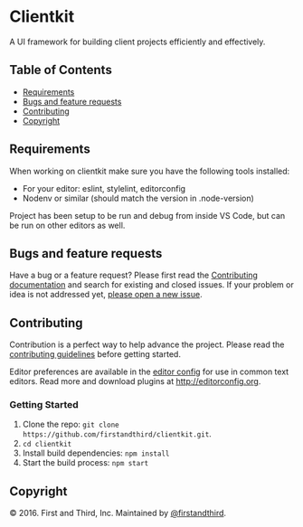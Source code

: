 # Clientkit

A UI framework for building client projects efficiently and effectively.

## Table of Contents

- [Requirements](#requirements)
- [Bugs and feature requests](#bugs-and-feature-requests)
- [Contributing](#contributing)
- [Copyright](#copyright)

## Requirements

When working on clientkit make sure you have the following tools installed:

   - For your editor: eslint, stylelint, editorconfig
   - Nodenv or similar (should match the version in .node-version)

Project has been setup to be run and debug from inside VS Code, but can be run on other editors as well.

## Bugs and feature requests

Have a bug or a feature request? Please first read the [Contributing documentation](https://github.com/firstandthird/clientkit/blob/master/CONTRIBUTING.md)
and search for existing and closed issues. If your problem or idea is not
addressed yet, [please open a new issue](https://github.com/firstandthird/clientkit/issues/new).

## Contributing

Contribution is a perfect way to help advance the project.  Please read the [contributing guidelines](https://github.com/firstandthird/clientkit/blob/master/CONTRIBUTING.md) before getting started.

Editor preferences are available in the [editor config](https://github.com/firstandthird/clientkit/blob/master/.editorconfig) for use in common text editors. Read more and download plugins at <http://editorconfig.org>.

### Getting Started

1. Clone the repo: `git clone https://github.com/firstandthird/clientkit.git`.
2. `cd clientkit`
3. Install build dependencies: `npm install`
4. Start the build process: `npm start`

## Copyright

© 2016. First and Third, Inc. Maintained by [@firstandthird](https://github.com/orgs/firstandthird/teams/developers).
